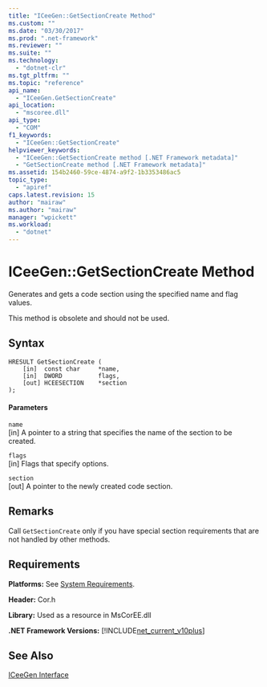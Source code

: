 ```yaml
---
title: "ICeeGen::GetSectionCreate Method"
ms.custom: ""
ms.date: "03/30/2017"
ms.prod: ".net-framework"
ms.reviewer: ""
ms.suite: ""
ms.technology: 
  - "dotnet-clr"
ms.tgt_pltfrm: ""
ms.topic: "reference"
api_name: 
  - "ICeeGen.GetSectionCreate"
api_location: 
  - "mscoree.dll"
api_type: 
  - "COM"
f1_keywords: 
  - "ICeeGen::GetSectionCreate"
helpviewer_keywords: 
  - "ICeeGen::GetSectionCreate method [.NET Framework metadata]"
  - "GetSectionCreate method [.NET Framework metadata]"
ms.assetid: 154b2460-59ce-4874-a9f2-1b3353486ac5
topic_type: 
  - "apiref"
caps.latest.revision: 15
author: "mairaw"
ms.author: "mairaw"
manager: "wpickett"
ms.workload: 
  - "dotnet"
---
```

# ICeeGen::GetSectionCreate Method
Generates and gets a code section using the specified name and flag values.  
  
 This method is obsolete and should not be used.  
  
## Syntax  
  
```  
HRESULT GetSectionCreate (  
    [in]  const char     *name,  
    [in]  DWORD          flags,  
    [out] HCEESECTION    *section  
);  
```  
  
#### Parameters  
 `name`  
 [in] A pointer to a string that specifies the name of the section to be created.  
  
 `flags`  
 [in] Flags that specify options.  
  
 `section`  
 [out] A pointer to the newly created code section.  
  
## Remarks  
 Call `GetSectionCreate` only if you have special section requirements that are not handled by other methods.  
  
## Requirements  
 **Platforms:** See [System Requirements](../../../../docs/framework/get-started/system-requirements.md).  
  
 **Header:** Cor.h  
  
 **Library:** Used as a resource in MsCorEE.dll  
  
 **.NET Framework Versions:** [!INCLUDE[net_current_v10plus](../../../../includes/net-current-v10plus-md.md)]  
  
## See Also  
 [ICeeGen Interface](../../../../docs/framework/unmanaged-api/metadata/iceegen-interface.md)
